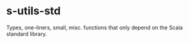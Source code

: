 # s-utils-std
Types, one-liners, small, misc. functions that only depend on the Scala standard library.
